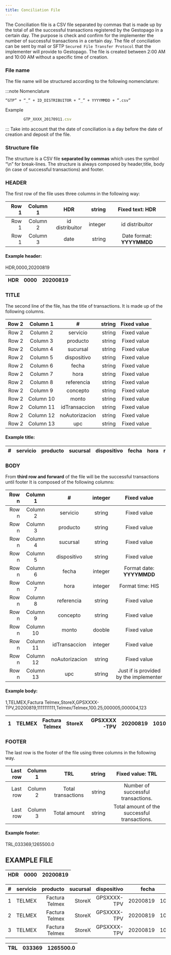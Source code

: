 ```yaml
---
title: Conciliation File
---
```


The Conciliation file is a CSV file separated by commas that is made up by the total of all the successful transactions registered by the Gestopago in a certain day.
The purpose is check and confirm for the implementer the number of successful transactions in a certain day.
The file of conciliation can be sent by mail or SFTP `Secured File Transfer Protocol` that the implementer will provide to Gestopago. The file is created between 2:00 AM and 10:00 AM without a specific time of creation.

### File name
The file name will be structured according to the following nomenclature:  

:::note Nomenclature
```
“GTP” + “_” + ID_DISTRIBUITOR + ”_” + YYYYMMDD + ”.csv”  
```
Example
```jsx tittle="Example"
        GTP_XXXX_20170911.csv
```
:::
Take into account that the date of conciliation is a day before the date of creation and deposit of the file.

### Structure file
The structure is a CSV file **separated by commas** which uses the symbol “\n” for break-lines.
The structure is always composed by header,title, body (in case of successful transactions) and footer.

### HEADER
The first row of the file uses three columns in the following way:

| Row 1  |      Column 1    |   HDR          | string| Fixed text: HDR|
| -----: | :---------------:|:--------------:|------:|:--------------:| 
| Row 1  |Column 2          |id distribuitor |integer| id distribuitor|
| Row 1  |Column 3          | date           |string |Date format: **YYYYMMDD**|

#### Example header: 
HDR,0000,20200819

| HDR |  0000    |   20200819 |
| ---:|:--------:| ----------:| 


### TITLE
The second line of the file, has the title of transactions. It is made up of the following columns.

| Row 2  |      Column 1    |   #            | string| Fixed value|
| -----: | :---------------:|:--------------:|------:|-----------:| 
| Row 2  |Column 2          |servicio        |string| Fixed value|
| Row 2  |Column 3          |producto        |string| Fixed value|
| Row 2  |Column 4          |sucursal        |string| Fixed value|
| Row 2  |Column 5          |dispositivo     |string| Fixed value|
| Row 2  |Column 6          |fecha           |string| Fixed value|
| Row 2  |Column 7          |hora            |string| Fixed value|
| Row 2  |Column 8          |referencia      |string| Fixed value|
| Row 2  |Column 9          |concepto        |string| Fixed value|
| Row 2  |Column 10         |monto           |string| Fixed value|
| Row 2  |Column 11         |idTransaccion   |string| Fixed value|
| Row 2  |Column 12         |noAutorizacion  |string| Fixed value|
| Row 2  |Column 13         |upc             |string| Fixed value|


#### Example title:
| # | servicio| producto| sucursal|dispositivo|fecha|hora|referencia|concepto|monto|idTransaccion|noAutorizacion|upc|
|--:| :------:| -------:|--------:|----------:|----:|---:|---------:|-------:|----:|------------:|-------------:|--:| 

### BODY
From **third row and forward** of the file will be the successful transactions until footer
It is composed of the following columns:

| Row n  |      Column 1    |   #            | integer| Fixed value|
| -----: | :---------------:|:--------------:|:-----: |:----------:| 
| Row n  |Column 2          |servicio        |string  | Fixed value|
| Row n  |Column 3          |producto        |string  | Fixed value|
| Row n  |Column 4          |sucursal        |string  | Fixed value|
| Row n  |Column 5          |dispositivo     |string  | Fixed value|
| Row n  |Column 6          |fecha           |integer | Format date: **YYYYMMDD**|
| Row n  |Column 7          |hora            |integer | Format time: HIS     |
| Row n  |Column 8          |referencia      |string  | Fixed value|
| Row n  |Column 9          |concepto        |string  | Fixed value|
| Row n  |Column 10         |monto           |dooble  | Fixed value|
| Row n  |Column 11         |idTransaccion   |integer | Fixed value|
| Row n  |Column 12         |noAutorizacion  |string  | Fixed value|
| Row n  |Column 13         |upc             |string  | Just if is provided by the implementer|


#### Example body:
1,TELMEX,Factura Telmex,StoreX,GPSXXXX-TPV,20200819,1111111111,Telmex/Telmex,100.25,000005,000004,123

| 1 | TELMEX| Factura Telmex| StoreX|GPSXXXX-TPV|20200819|101021|1111111111|Telmex/Telmex|100.25|000005|000004|123|
|--:| :------:| -------:|--------:|----------:|----:|---:|---------:|-------:|----:|------------:|-------------:|--:| 



### FOOTER
The last row is the footer of the file using three columns in the following way.

| Last row  |      Column 1    |   TRL            | string| Fixed value: TRL|
| --------: | :---------------:|:----------------:|------: |:--------------:| 
| Last row  |Column 2          |Total transactions|string  | Number of successful transactions.           |
| Last row  |Column 3          |Total amount      |string  |  Total amount of the successful transactions.|

#### Example footer:

TRL,033369,1265500.0

## EXAMPLE FILE

| HDR |  0000      |   20200819 |
| ---:|:--------:  |-----------:| 

| # | servicio| producto| sucursal|dispositivo|fecha|hora|referencia|concepto|monto|idTransaccion|noAutorizacion|upc|
|--:| :------:| -------:|--------:|----------:|----:|---:|---------:|:------:|----:|------------:|-------------:|--:| 
| 1 | TELMEX| Factura Telmex| StoreX|GPSXXXX-TPV|20200819|101021|1111111111|Telmex/Telmex|100.25|000005|000004|123|
| 2 | TELMEX| Factura Telmex| StoreX|GPSXXXX-TPV|20200819|101022|1111111111|Telmex/Telmex|200.25|000006|000005|567|
| 3 | TELMEX| Factura Telmex| StoreX|GPSXXXX-TPV|20200819|101023|1111111111|Telmex/Telmex|300.25|000007|000006|890|

| TRL |  033369    |   1265500.0 |
| ---:|:--------:  |------------:| 